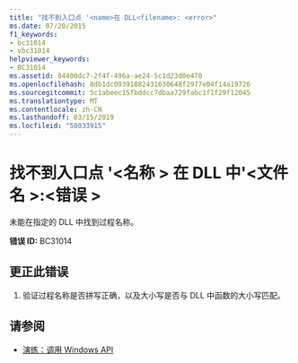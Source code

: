 ```yaml
---
title: "找不到入口点 '<name>在 DLL<filename>: <error>"
ms.date: 07/20/2015
f1_keywords:
- bc31014
- vbc31014
helpviewer_keywords:
- BC31014
ms.assetid: 84400dc7-2f4f-496a-ae24-5c1d23d0e470
ms.openlocfilehash: 8db1dc09391882431630648f2977e04f14a19726
ms.sourcegitcommit: 5c1abeec15fbddcc7dbaa729fabc1f1f29f12045
ms.translationtype: MT
ms.contentlocale: zh-CN
ms.lasthandoff: 03/15/2019
ms.locfileid: "58033915"
---
```

# <a name="unable-to-find-entry-point-name-in-dll-filename-error"></a>找不到入口点 '\<名称 > 在 DLL 中'\<文件名 >:\<错误 >
未能在指定的 DLL 中找到过程名称。  
  
 **错误 ID:** BC31014  
  
## <a name="to-correct-this-error"></a>更正此错误  
  
1.  验证过程名称是否拼写正确，以及大小写是否与 DLL 中函数的大小写匹配。  
  
## <a name="see-also"></a>请参阅

- [演练：调用 Windows API](../../visual-basic/programming-guide/com-interop/walkthrough-calling-windows-apis.md)
